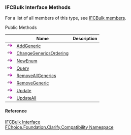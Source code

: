 ﻿### IFCBulk Interface Methods

For a list of all members of this type, see [IFCBulk members](FChoice.Foundation.Clarify.Compatibility~FChoice.Foundation.Clarify.Compatibility.IFCBulk_members.md).

Public Methods

|   | Name | Description |
| --- | --- | --- |
| ![ Method](dotnetimages/Method.png) | [AddGeneric](FChoice.Foundation.Clarify.Compatibility~FChoice.Foundation.Clarify.Compatibility.IFCBulk~AddGeneric.md) |   |
| ![ Method](dotnetimages/Method.png) | [ChangeGenericsOrdering](FChoice.Foundation.Clarify.Compatibility~FChoice.Foundation.Clarify.Compatibility.IFCBulk~ChangeGenericsOrdering.md) |   |
| ![ Method](dotnetimages/Method.png) | [NewEnum](FChoice.Foundation.Clarify.Compatibility~FChoice.Foundation.Clarify.Compatibility.IFCBulk~NewEnum.md) |   |
| ![ Method](dotnetimages/Method.png) | [Query](FChoice.Foundation.Clarify.Compatibility~FChoice.Foundation.Clarify.Compatibility.IFCBulk~Query.md) |   |
| ![ Method](dotnetimages/Method.png) | [RemoveAllGenerics](FChoice.Foundation.Clarify.Compatibility~FChoice.Foundation.Clarify.Compatibility.IFCBulk~RemoveAllGenerics.md) |   |
| ![ Method](dotnetimages/Method.png) | [RemoveGeneric](FChoice.Foundation.Clarify.Compatibility~FChoice.Foundation.Clarify.Compatibility.IFCBulk~RemoveGeneric.md) |   |
| ![ Method](dotnetimages/Method.png) | [Update](FChoice.Foundation.Clarify.Compatibility~FChoice.Foundation.Clarify.Compatibility.IFCBulk~Update.md) |   |
| ![ Method](dotnetimages/Method.png) | [UpdateAll](FChoice.Foundation.Clarify.Compatibility~FChoice.Foundation.Clarify.Compatibility.IFCBulk~UpdateAll.md) |   |





#### Reference

[IFCBulk Interface](FChoice.Foundation.Clarify.Compatibility~FChoice.Foundation.Clarify.Compatibility.IFCBulk.md)  
[FChoice.Foundation.Clarify.Compatibility Namespace](FChoice.Foundation.Clarify.Compatibility~FChoice.Foundation.Clarify.Compatibility_namespace.md)